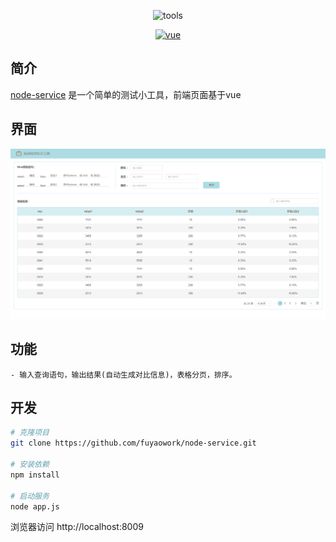 <p align="center">
    <img src="https://cdn-img.easyicon.net/png/11806/1180628.gif" width="100" height="100" alt="tools">
</p>

<p align="center">
  <a href="https://github.com/vuejs/vue">
    <img src="https://img.shields.io/badge/vue-2.5.10-brightgreen.svg" alt="vue">
  </a>
</p>

## 简介

[node-service](https://github.com/fuyaowork/node-service) 是一个简单的测试小工具，前端页面基于vue

## 界面

![img](http://github.com/fuyaowork/node-service/blob/master/Screenshot/Screenshot.png)

## 功能

```
- 输入查询语句，输出结果(自动生成对比信息)，表格分页，排序。
```

## 开发

```bash
# 克隆项目
git clone https://github.com/fuyaowork/node-service.git

# 安装依赖
npm install

# 启动服务
node app.js
```

浏览器访问 http://localhost:8009
